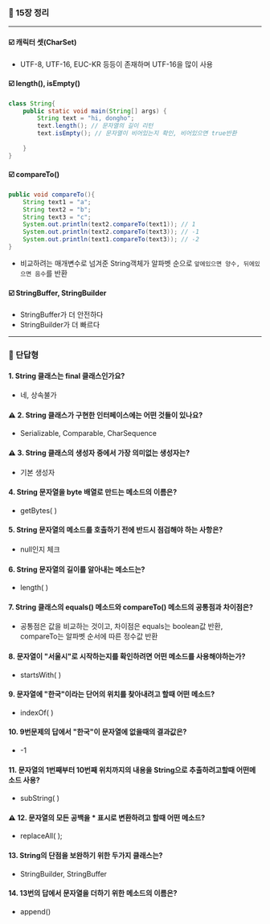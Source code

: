 ### 💭 15장 정리

---

#### ☑️ 캐릭터 셋(CharSet)

- UTF-8, UTF-16, EUC-KR 등등이 존재하며 UTF-16을 많이 사용

#### ☑️ length(), isEmpty()
```java
class String{
    public static void main(String[] args) {
        String text = "hi, dongho";
        text.length(); // 문자열의 길이 리턴
        text.isEmpty(); // 문자열이 비어있는지 확인, 비어있으면 true반환
        
    }
}
```

#### ☑️ compareTo()
```java
public void compareTo(){
    String text1 = "a";
    String text2 = "b";
    String text3 = "c";
    System.out.println(text2.compareTo(text1)); // 1
    System.out.println(text2.compareTo(text3)); // -1
    System.out.println(text1.compareTo(text3)); // -2
}
```
- 비교하려는 매개변수로 넘겨준 String객체가 알파벳 순으로 `앞에있으면 양수, 뒤에있으면 음수`를 반환

#### ☑️ StringBuffer, StringBuilder

- StringBuffer가 더 안전하다
- StringBuilder가 더 빠르다

---

### 💭 단답형

#### 1. String 클래스는 final 클래스인가요?

- 네, 상속불가

#### ⚠️ 2. String 클래스가 구현한 인터페이스에는 어떤 것들이 있나요?

- Serializable, Comparable, CharSequence

#### ⚠️ 3. String 클래스의 생성자 중에서 가장 의미없는 생성자는?

- 기본 생성자

#### 4. String 문자열을 byte 배열로 만드는 메소드의 이름은?

- getBytes( )

#### 5. String 문자열의 메소드를 호출하기 전에 반드시 점검해야 하는 사항은?

- null인지 체크

#### 6. String 문자열의 길이를 알아내는 메소드는?

- length( )

#### 7. String 클래스의 equals() 메소드와 compareTo() 메소드의 공통점과 차이점은?

- 공통점은 값을 비교하는 것이고, 차이점은 equals는 boolean값 반환, compareTo는 알파벳 순서에 따른 정수값 반환

#### 8. 문자열이 "서울시"로 시작하는지를 확인하려면 어떤 메소드를 사용해야하는가?

- startsWith( )

#### 9. 문자열에 "한국"이라는 단어의 위치를 찾아내려고 할때 어떤 메소드?

- indexOf( )

#### 10. 9번문제의 답에서 "한국"이 문자열에 없을때의 결과값은?

- -1

#### 11. 문자열의 1번째부터 10번째 위치까지의 내용을 String으로 추출하려고할때 어떤메소드 사용?

- subString( )

#### ⚠️ 12. 문자열의 모든 공백을 * 표시로 변환하려고 할때 어떤 메소드?

- replaceAll( );

#### 13. String의 단점을 보완하기 위한 두가지 클래스는?

- StringBuilder, StringBuffer

#### 14. 13번의 답에서 문자열을 더하기 위한 메소드의 이름은?

- append()